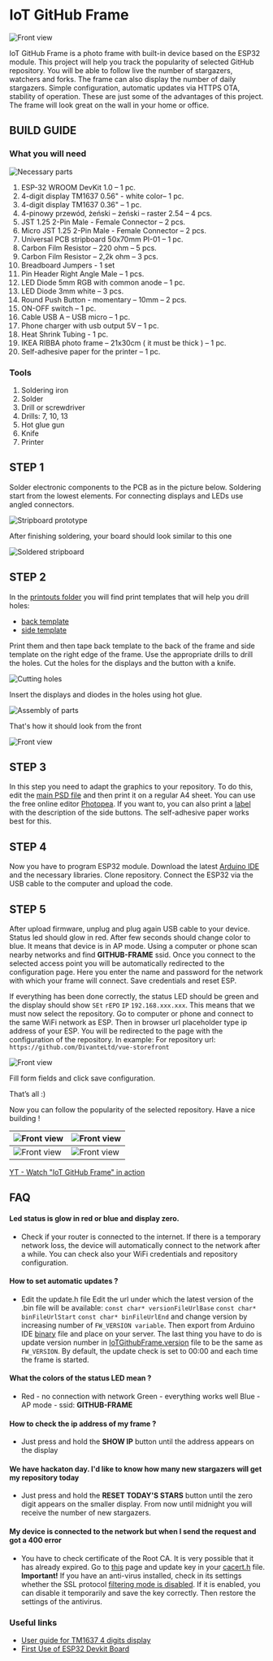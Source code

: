# IoT GitHub Frame

![Front view](/docs/photos/ready_5.jpg)

IoT GitHub Frame is a photo frame with built-in device based on the ESP32 module. This project will help you track the popularity of selected GitHub repository. You will be able to follow live the number of stargazers, watchers and forks. The frame can also display the number of daily stargazers. Simple configuration, automatic updates via HTTPS OTA, stability of operation. These are just some of the advantages of this project. The frame will look great on the wall in your home or office. 

## BUILD GUIDE

### What you will need

![Necessary parts](/docs/photos/photo_1.jpg)

1. ESP-32 WROOM DevKit 1.0 – 1 pc.
2. 4-digit display TM1637 0.56" - white color– 1 pc.
3. 4-digit display TM1637 0.36" – 1 pc.
4. 4-pinowy przewód, żeński – 	żeński – raster 2.54 – 4 pcs.
5. JST 1.25 2-Pin Male - Female Connector – 2 pcs.
6. Micro JST 1.25 2-Pin Male - Female Connector – 2 pcs.
7. Universal PCB stripboard 50x70mm PI-01 – 1 pc.
8. Carbon Film Resistor – 220 ohm – 5 pcs.
9. Carbon Film Resistor – 2,2k ohm – 3 pcs.
10. Breadboard Jumpers - 1 set
11. Pin Header Right Angle Male – 1 pcs.
12. LED Diode 5mm RGB with common anode – 1 pc.
13. LED Diode 3mm white – 3 pcs.
14. Round Push Button - momentary – 10mm – 2 pcs.
15. ON-OFF switch – 1 pc.
16. Cable USB A – USB micro – 1 pc.
17. Phone charger with usb output 5V  – 1 pc.
18. Heat Shrink Tubing - 1 pc.
19. IKEA RIBBA photo frame – 21x30cm ( it must be thick  ) – 1 pc.
20. Self-adhesive paper for the printer – 	1 pc.

### Tools
1. Soldering iron
2. Solder
3. Drill or screwdriver
4. Drills: 7, 10, 13
5. Hot glue gun
6. Knife
7. Printer

## STEP 1
Solder electronic components to the PCB as in the picture below. Soldering start from the lowest elements. For connecting displays and LEDs use angled connectors.

![Stripboard prototype](/docs/IoTGitHubFrame_stripboard.png)

After finishing soldering, your board should look similar to this one

![Soldered stripboard](/docs/photos/photo_2.jpg)

## STEP 2

In the [printouts folder](https://github.com/sqra/iot-github-frame/tree/master/printouts) you will find print templates that will help you drill holes:
- [back template](https://github.com/sqra/iot-github-frame/blob/master/printouts/drilling-template-back.pdf)
- [side template](https://github.com/sqra/iot-github-frame/blob/master/printouts/drilling-template-side-buttons.pdf)

Print them and then tape back template to the back of the frame and side template on the right edge of the frame. Use the appropriate drills to drill the holes. Cut the holes for the displays and the button with a knife.

![Cutting holes](/docs/photos/photo_5.jpg)

Insert the displays and diodes in the holes using hot glue.

![Assembly of parts](/docs/photos/photo_3.jpg)

That's how it should look from the front

![Front view](/docs/photos/photo_4.jpg)

## STEP 3

In this step you need to adapt the graphics to your repository. To do this, edit the [main PSD file](https://github.com/sqra/iot-github-frame/blob/master/printouts/main-graphics-template.psd) and then print it on a regular A4 sheet. You can use the free online editor [Photopea](https://www.photopea.com/). If you want to, you can also print a [label](https://github.com/sqra/iot-github-frame/blob/master/printouts/side-buttons-labels.psd) with the description of the side buttons. The self-adhesive paper works best for this.

## STEP 4

Now you have to program ESP32 module. Download the latest [Arduino IDE](https://www.arduino.cc/en/main/software) and the necessary libraries. Clone repository. Connect the ESP32 via the USB cable to the computer and upload the code.

## STEP 5

After upload firmware, unplug and plug again USB cable to your device. Status led should glow in red. After few seconds should change color to blue. It means that device is in AP mode. Using a computer or phone scan nearby networks and find **GITHUB-FRAME** ssid. 
Once you connect to the selected access point you will be automatically redirected to the configuration page. Here you enter the name and password for the network with which your frame will connect. 
Save credentials and reset ESP.

If everything has been done correctly, the status LED should be green and the display should show ```SEt```  ```rEPO```  ```IP```  ```192.168.xxx.xxx```. This means that we must now select the repository. Go to computer or phone and connect to the same WiFi network as ESP. Then in browser url placeholder type ip address of your ESP. You will be redirected to the page with the configuration of the repository. In example: 
For repository url: ```https://github.com/DivanteLtd/vue-storefront```

![Front view](/docs/photos/photo_6.jpg)

Fill form fields and click save configuration. 



That’s all :)

Now you can follow the popularity of the selected repository. 
Have a nice building !

| ![Front view](/docs/photos/ready_1.jpg) | ![Front view](/docs/photos/ready_2.jpg) |
|--|--|
| ![Front view](/docs/photos/ready_3.jpg) | ![Front view](/docs/photos/ready_4.jpg) |


[YT - Watch "IoT GitHub Frame" in action](https://youtu.be/0hm3B-3gIzI)

## FAQ

#### Led status is glow in red or blue and display zero.
- Check if your router is connected to the internet. If there is a temporary network loss, the device will automatically connect to the network after a while. You can check also your WiFi credentials and repository configuration.

#### How to set automatic updates ?
- Edit the update.h file
Edit the url under which the latest version of the .bin file will be available:
`const char* versionFileUrlBase`
`const char* binFileUrlStart`
`const char* binFileUrlEnd`
and change version by increasing number of 
`FW_VERSION variable`. 
Then export from Arduino IDE [binary](https://github.com/sqra/iot-github-frame/blob/master/OTA/IoTGithubFrame.ino.esp32.bin) file and place on your server. The last thing you have to do is update version number in [IoTGithubFrame.version](https://github.com/sqra/iot-github-frame/blob/master/OTA/IoTGithubFrame.version) file to be the same as `FW_VERSION`. By default, the update check is set to 00:00 and each time the frame is started.

#### What the colors of the status LED mean ?
- Red - no connection with network
Green - everything works well
Blue - AP mode - ssid: **GITHUB-FRAME**

#### How to check the ip address of my frame ?
- Just press and hold the **SHOW IP** button until the address appears on the display

#### We have hackaton day. I'd like to know how many new stargazers will get my repository today
- Just press and hold the **RESET TODAY'S STARS** button until the zero digit appears on the smaller display. From now until midnight you will receive the number of new stargazers.

#### My device is connected to the network but when I send the request and got a 400 error
- You have to check certificate of the Root CA. It is very possible that it has already expired. Go to [this](https://techtutorialsx.com/2017/11/18/esp32-arduino-https-get-request/) page and update key in your [cacert.h](https://github.com/sqra/iot-github-frame/blob/master/cacert.h) file.
**Important!** If you have an anti-virus installed, check in its settings whether the SSL protocol [filtering mode is disabled](https://support.eset.com/kb3126/?locale=en_US&viewlocale=en_US). If it is enabled, you can disable it temporarily and save the key correctly. Then restore the settings of the antivirus. 


### Useful links

- [User guide for TM1637 4 digits display](https://halckemy.s3.amazonaws.com/uploads/attachments/257650/user_guide_for_tm1637_4_digits_display_Yr8LQNg7dV.pdf)
- [First Use of ESP32 Devkit Board](https://startingelectronics.org/articles/ESP32-WROOM-testing/)





